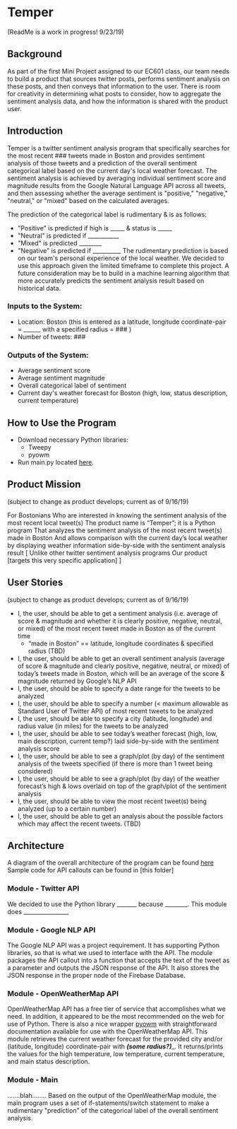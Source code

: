 # Temper
(ReadMe is a work in progress! 9/23/19)

## Background
As part of the first Mini Project assigned to our EC601 class, our team needs to build a product that sources twitter posts, performs sentiment analysis on these posts, and then conveys that information to the user. There is room for creativity in determining what posts to consider, how to aggregate the sentiment analysis data, and how the information is shared with the product user.

## Introduction
Temper is a twitter sentiment analysis program that specifically searches for the most recent ### tweets made in Boston and provides sentiment analysis of those tweets and a prediction of the overall sentiment categorical label based on the current day's local weather forecast. The sentiment analysis is achieved by averaging individual sentiment score and magnitude results from the Google Natural Language API across all tweets, and then assessing whether the average sentiment is "positive," "negative," "neutral," or "mixed" based on the calculated averages. 

The prediction of the categorical label is rudimentary & is as follows:
- "Positive" is predicted if high is _____ & status is _____
- "Neutral" is predicted if ___________
- "Mixed" is predicted ________
- "Negative" is predicted if __________
The rudimentary prediction is based on our team's personal experience of the local weather. We decided to use this approach given the limited timeframe to complete this project. A future consideration may be to build in a machine learning algorithm that more accurately predicts the sentiment analysis result based on historical data.

### Inputs to the System:
- Location: Boston (this is entered as a latitude, longitude coordinate-pair = ______ with a specified radius = ### )
- Number of tweets: ###

### Outputs of the System:
- Average sentiment score
- Average sentiment magnitude
- Overall categorical label of sentiment
- Current day's weather forecast for Boston (high, low, status description, current temperature)

## How to Use the Program
- Download necessary Python libraries:
  - Tweepy
  - pyowm
- Run main.py located [here](https://github.com/tpham393/EC601_MiniProject1).

## Product Mission
(subject to change as product develops; current as of 9/16/19)

For Bostonians
Who are interested in knowing the sentiment analysis of the most recent local tweet(s)
The product name is “Temper”; it is a Python program
That analyzes the sentiment analysis of the most recent tweet(s) made in Boston
And allows comparison with the current day’s local weather by displaying weather information side-by-side with the sentiment analysis result
[ Unlike other twitter sentiment analysis programs
Our product [targets this very specific application] ]

## User Stories
(subject to change as product develops; current as of 9/16/19)

- I, the user, should be able to get a sentiment analysis (i.e. average of score & magnitude and whether it is clearly positive, negative, neutral, or mixed) of the most recent tweet made in Boston as of the current time
  - “made in Boston” == latitude, longitude coordinates & specified radius (TBD)
-	I, the user, should be able to get an overall sentiment analysis (average of score & magnitude and clearly positive, negative, neutral, or mixed) of today’s tweets made in Boston, which will be an average of the score & magnitude returned by Google’s NLP API
-	I, the user, should be able to specify a date range for the tweets to be analyzed
-	I, the user, should be able to specify a number (< maximum allowable as Standard User of Twitter API) of most recent tweets to be analyzed
-	I, the user, should be able to specify a city (latitude, longitude) and radius value (in miles) for the tweets to be analyzed
-	I, the user, should be able to see today’s weather forecast (high, low, main description, current temp?) laid side-by-side with the sentiment analysis score
-	I, the user, should be able to see a graph/plot (by day) of the sentiment analysis of the tweets specified (if there is more than 1 tweet being considered)
-	I, the user, should be able to see a graph/plot (by day) of the weather forecast’s high & lows overlaid on top of the graph/plot of the sentiment analysis
-	I, the user, should be able to view the most recent tweet(s) being analyzed (up to a certain number)
-	I, the user, should be able to get an analysis about the possible factors which may affect the recent tweets. (TBD)

## Architecture
A diagram of the overall architecture of the program can be found [here](https://github.com/tpham393/EC601_MiniProject1/blob/master/architecture.png)
Sample code for API callouts can be found in [this folder]

### Module - Twitter API
We decided to use the Python library _______ because ________. This module does ________________

### Module - Google NLP API
The Google NLP API was a project requirement. It has supporting Python libraries, so that is what we used to interface with the API. The module packages the API callout into a function that accepts the text of the tweet as a parameter and outputs the JSON response of the API. It also stores the JSON response in the proper node of the Firebase Database.

### Module - OpenWeatherMap API
OpenWeatherMap API has a free tier of service that accomplishes what we need. In addition, it appeared to be the most recommended on the web for use of Python. There is also a nice wrapper [pyowm](https://github.com/csparpa/pyowm) with straightforward documentation available for use with the OpenWeatherMap API.
This module retrieves the current weather forecast for the provided city and/or (latitude, longitude) coordinate-pair with ___(some radius?)____. It returns/prints the values for the high temperature, low temperature, current temperature, and main status description. 

### Module - Main
.......blah........
Based on the output of the OpenWeatherMap module, the main program uses a set of if-statements/switch statement to make a rudimentary "prediction" of the categorical label of the overall sentiment analysis.

